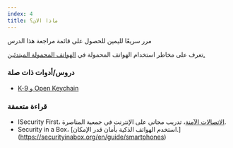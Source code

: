 ```yaml
---
index: 4
title: ماذا الان؟
---
```

مرر سريعًا لليمين للحصول على قائمة مراجعة هذا الدرس

تعرف على مخاطر استخدام الهواتف المحمولة في [الهواتف المحمولة المبتدئين.](umbrella://communications/mobile-phones/beginner)

### دروس/أدوات ذات صلة

*   [K-9 و Open Keychain](umbrella://tools/encryption/s_k9-apg.md)

### قراءة متعمقة

*   اSecurity First، [الاتصالات الآمنة](https://advocacyassembly.org/en/courses/33/#/chapter/1/lesson/1)، تدريب مجاني على الإنترنت في جمعية المناصرة.
*   Security in a Box، [استخدم الهواتف الذكية بأمان قدر الإمكان.] (https://securityinabox.org/en/guide/smartphones)